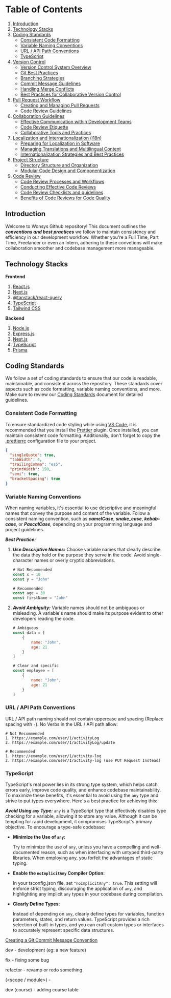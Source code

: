 # Table of Contents
1. [Introduction](#introduction)
2. [Technology Stacks](#technology-stacks)
3. [Coding Standards](#coding-standards)
   - [Consistent Code Formatting](#cosistent-code-formatting)
   - [Variable Naming Conventions](#variable-naming-conventions)
   - [URL / API Path Conventions](#url--api-path-conventions)
   - [TypeScript](#typescript)
4. [Version Control](#version-control)
   - [Version Control System Overview](#version-control-system-overview)
   - [Git Best Practices](#git-best-practices)
   - [Branching Strategies](#branching-strategies)
   - [Commit Message Guidelines](#commit-message-guidelines)
   - [Handling Merge Conflicts](#handling-merge-conflicts)
   - [Best Practices for Collaborative Version Control](#best-practices-for-collaborative-version-control)
5. [Pull Request Workflow](#pull-request-workflow)
   - [Creating and Managing Pull Requests](#creating-and-managing-pull-requests)
   - [Code Review Guidelines](#code-review-guidelines)
6. [Collaboration Guidelines](#collaboration-guidelines)
   - [Effective Communication within Development Teams](#effective-communication-within-development-teams)
   - [Code Review Etiquette](#code-review-etiquette)
   - [Collaborative Tools and Practices](#collaborative-tools-and-practices)
7. [Localization and Internationalization (i18n)](#localization-and-internationalization)
   - [Preparing for Localization in Software](#preparing-for-localization-in-software)
   - [Managing Translations and Multilingual Content](#managing-translations-and-multilingual-content)
   - [Internationalization Strategies and Best Practices](#internationalization-strategies-and-best-practices)
8. [Project Structure](#project-structure)
   - [Directory Structure and Organization](#directory-structure-and-organization)
   - [Modular Code Design and Componentization](#modular-code-design-and-componentization)
9. [Code Review](#code-review)
   - [Code Review Processes and Workflows](#code-review-processes-and-workflows)
   - [Conducting Effective Code Reviews](#conducting-effective-code-reviews)
   - [Code Review Checklists and guidelines](#code-review-checklists-and-guidelines)
   - [Benefits of Code Reviews for Code Quality](#benefits-of-code-reviews-for-code-quality)



## Introduction
Welcome to Wonsys Github repository! This document outlines the ***conventions and best practices*** we follow to maintain consistency and efficiency in our development workflow. Whether you're a Full Time, Part Time, Freelancer or even an Intern, adhering to these convetions will make collaboration smoother and codebase management more manageable.

## Technology Stacks
**Frontend**
1. [React.js](https://react.dev/)
2. [Next.js](https://nextjs.org/)
3. [@tanstack/react-query](https://tanstack.com/query/latest)
4. [TypeScript](https://www.typescriptlang.org/)
5. [Tailwind CSS](https://tailwindcss.com/)

**Backend**
1. [Node.js](https://nodejs.org/en)
2. [Express.js](https://expressjs.com/)
3. [Nest.js](https://nestjs.com/)
4. [TypeScript](https://www.typescriptlang.org/)
5. [Prisma](https://www.prisma.io/)

## Coding Standards
We follow a set of coding standards to ensure that our code is readable, maintainable, and consistent across the repository. These standards cover aspects such as code formatting, variable naming conventions, and more. Make sure to review our [Coding Standards](#coding-standards) document for detailed guidelines.

### Consistent Code Formatting
To ensure standardized code styling while using [VS Code](https://code.visualstudio.com/), it is recommended that you install the [Prettier](https://marketplace.visualstudio.com/items?itemName=esbenp.prettier-vscode) plugin. Once installed, you can maintain consistent code formatting. Additionally, don't forget to copy the [.prettierrc](https://github.com/Wonsys-Martech-Solutions/conventions-and-practices/blob/main/.prettierrc) configuration file to your project.
```json
{
  "singleQuote": true,
  "tabWidth": 4,
  "trailingComma": "es5",
  "printWidth": 150,
  "semi": true,
  "bracketSpacing": true
}
```

### Variable Naming Conventions
When naming variables, it's essential to use descriptive and meaningful names that convey the purpose and content of the variable. Follow a consistent naming convention, such as ***camelCase***, ***snake_case***, ***kebab-case***, or ***PascalCase***, depending on your programming language and project guidelines.

***Best Practice:***
1. ***Use Descriptive Names:*** Choose variable names that clearly describe the data they hold or the purpose they serve in the code. Avoid single-character names or overly cryptic abbreviations.
    ```js
    # Not Recommended
    const x = 10
    const y = "John"

    # Recommended
    const age = 30
    const firstName = "John"
    ```
    
2. ***Avoid Ambiguity:*** Variable names should not be ambiguous or misleading. A variable's name should make its purpose evident to other developers reading the code.
   ```js
   # Ambiguous
   const data = [
       {
           name: "John",
           age: 21
       }
   ]

   # Clear and specific
   const employee = [
       {
           name: "John",
           age: 21
       }
   ]
   ```

### URL / API Path Conventions
URL / API path naming should not contain uppercase and spacing (Replace spacing with `-`). No Verbs in the URL / API path allow:
   ```
   # Not Recommended
   1. https://example.com/user/1/activityLog
   2. https://example.com/user/1/activityLog/update

   # Recommended
   1. https://example.com/user/1/activity-log
   2. https://example.com/user/1/activity-log (use PUT Request Instead)
   ```

### TypeScript
TypeScript's real power lies in its strong type system, which helps catch errors early, improve code quality, and enhance codebase maintainability. To maximize these benefits, it's essential to avoid using the `any` type and strive to put types everywhere. Here's a best practice for achieving this:

***Avoid Using `any` Type:***
`any` is a TypeScript type that effectively disables type checking for a variable, allowing it to store any value. Although it can be tempting for rapid development, it compromises TypeScript's primary objective. To encourage a type-safe codebase:
   
- **Minimize the Use of `any`:**
  
  Try to minimize the use of `any`, unless you have a compelling and well-documented reason, such as when interfacing with untyped third-party libraries. When employing any, you forfeit the advantages of static typing.
  
- **Enable the `noImplicitAny` Compiler Option:**
  
  In your tsconfig.json file, set `"noImplicitAny": true`. This setting will enforce strict typing, discouraging the application of `any`, and highlighting any implicit `any` types in your codebase during compilation.
  
- **Clearly Define Types:**
  
  Instead of depending on `any`, clearly define types for variables, function parameters, states, and return values. TypeScript provides a rich selection of built-in types, and you can craft custom types or interfaces to accurately represent specific data structures.




[Creating a Git Commit Message Convention](https://medium.com/@naandalist/creating-a-git-commit-message-convention-for-your-team-acb4b3edfc44)

dev - development (eg: a new feature)

fix - fixing some bug

refactor - revamp or redo something

<type> (<scope / module>) - <subject>

dev (course) - adding course table 

